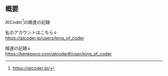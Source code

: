 ## 概要
AtCoder[^1]の精進の記録</br>

私のアカウントはこちら↓</br>
https://atcoder.jp/users/king_of_coder

精進の記録↓</br>
https://kenkoooo.com/atcoder#/user/king_of_coder

[^1]:https://atcoder.jp/
